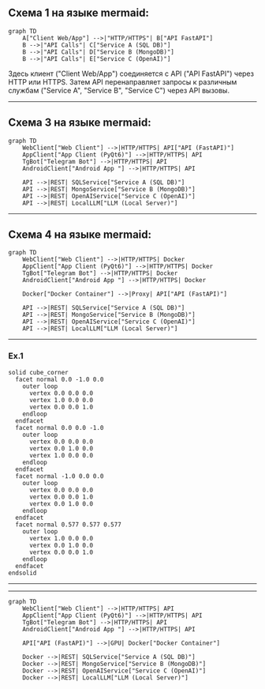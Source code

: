 ## Схема 1 на языке mermaid:

```mermaid
graph TD
    A["Client Web/App"] -->|"HTTP/HTTPS"| B["API FastAPI"]
    B -->|"API Calls"| C["Service A (SQL DB)"]
    B -->|"API Calls"| D["Service B (MongoDB)"]
    B -->|"API Calls"| E["Service C (OpenAI)"]
```

Здесь клиент ("Client Web/App") соединяется с API ("API FastAPI") через HTTP или HTTPS. 
Затем API перенаправляет запросы к различным службам ("Service A", "Service B", "Service C") через API вызовы.

---

## Схема 3 на языке mermaid:

```mermaid
graph TD
    WebClient["Web Client"] -->|HTTP/HTTPS| API["API (FastAPI)"]
    AppClient["App Client (PyQt6)"] -->|HTTP/HTTPS| API
    TgBot["Telegram Bot"] -->|HTTP/HTTPS| API
    AndroidClient["Android App "] -->|HTTP/HTTPS| API
    
    API -->|REST| SQLService["Service A (SQL DB)"]
    API -->|REST| MongoService["Service B (MongoDB)"]
    API -->|REST| OpenAIService["Service C (OpenAI)"]
    API -->|REST| LocalLLM["LLM (Local Server)"]
```

---

## Схема 4 на языке mermaid:

```mermaid
graph TD
    WebClient["Web Client"] -->|HTTP/HTTPS| Docker
    AppClient["App Client (PyQt6)"] -->|HTTP/HTTPS| Docker
    TgBot["Telegram Bot"] -->|HTTP/HTTPS| Docker
    AndroidClient["Android App "] -->|HTTP/HTTPS| Docker

    Docker["Docker Container"] -->|Proxy| API["API (FastAPI)"]

    API -->|REST| SQLService["Service A (SQL DB)"]
    API -->|REST| MongoService["Service B (MongoDB)"]
    API -->|REST| OpenAIService["Service C (OpenAI)"]
    API -->|REST| LocalLLM["LLM (Local Server)"]
```

---

### Ex.1

```stl
solid cube_corner
  facet normal 0.0 -1.0 0.0
    outer loop
      vertex 0.0 0.0 0.0
      vertex 1.0 0.0 0.0
      vertex 0.0 0.0 1.0
    endloop
  endfacet
  facet normal 0.0 0.0 -1.0
    outer loop
      vertex 0.0 0.0 0.0
      vertex 0.0 1.0 0.0
      vertex 1.0 0.0 0.0
    endloop
  endfacet
  facet normal -1.0 0.0 0.0
    outer loop
      vertex 0.0 0.0 0.0
      vertex 0.0 0.0 1.0
      vertex 0.0 1.0 0.0
    endloop
  endfacet
  facet normal 0.577 0.577 0.577
    outer loop
      vertex 1.0 0.0 0.0
      vertex 0.0 1.0 0.0
      vertex 0.0 0.0 1.0
    endloop
  endfacet
endsolid
```
---

---

```mermaid
graph TD
    WebClient["Web Client"] -->|HTTP/HTTPS| API
    AppClient["App Client (PyQt6)"] -->|HTTP/HTTPS| API
    TgBot["Telegram Bot"] -->|HTTP/HTTPS| API
    AndroidClient["Android App "] -->|HTTP/HTTPS| API

    API["API (FastAPI)"] -->|GPU| Docker["Docker Container"]

    Docker -->|REST| SQLService["Service A (SQL DB)"]
    Docker -->|REST| MongoService["Service B (MongoDB)"]
    Docker -->|REST| OpenAIService["Service C (OpenAI)"]
    Docker -->|REST| LocalLLM["LLM (Local Server)"]
```
